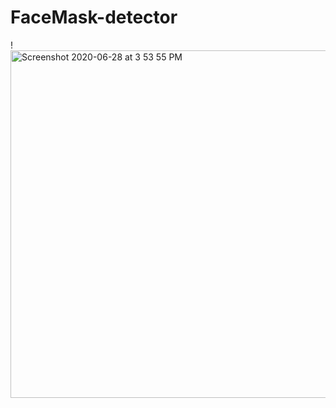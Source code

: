 # FaceMask-detector
!<img width="556" alt="Screenshot 2020-06-28 at 3 53 55 PM" src="https://user-images.githubusercontent.com/24360630/85960356-d3819680-b957-11ea-9724-48c41d0e7fda.png">

